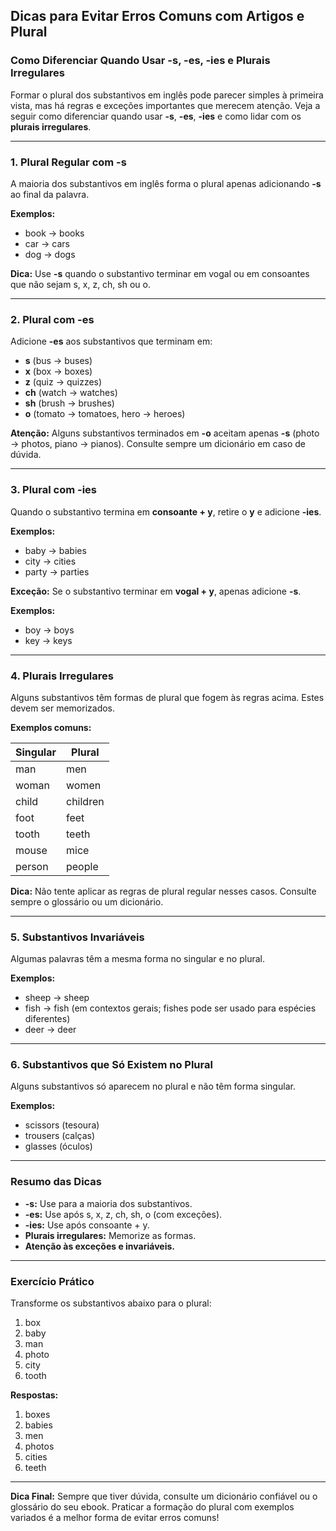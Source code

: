 
## Dicas para Evitar Erros Comuns com Artigos e Plural

### Como Diferenciar Quando Usar -s, -es, -ies e Plurais Irregulares

Formar o plural dos substantivos em inglês pode parecer simples à primeira vista, mas há regras e exceções importantes que merecem atenção. Veja a seguir como diferenciar quando usar **-s**, **-es**, **-ies** e como lidar com os **plurais irregulares**.

---

### 1. Plural Regular com **-s**

A maioria dos substantivos em inglês forma o plural apenas adicionando **-s** ao final da palavra.

**Exemplos:**
- book → books
- car → cars
- dog → dogs

**Dica:** Use **-s** quando o substantivo terminar em vogal ou em consoantes que não sejam s, x, z, ch, sh ou o.

---

### 2. Plural com **-es**

Adicione **-es** aos substantivos que terminam em:

- **s** (bus → buses)
- **x** (box → boxes)
- **z** (quiz → quizzes)
- **ch** (watch → watches)
- **sh** (brush → brushes)
- **o** (tomato → tomatoes, hero → heroes)

**Atenção:** Alguns substantivos terminados em **-o** aceitam apenas **-s** (photo → photos, piano → pianos). Consulte sempre um dicionário em caso de dúvida.

---

### 3. Plural com **-ies**

Quando o substantivo termina em **consoante + y**, retire o **y** e adicione **-ies**.

**Exemplos:**
- baby → babies
- city → cities
- party → parties

**Exceção:** Se o substantivo terminar em **vogal + y**, apenas adicione **-s**.

**Exemplos:**
- boy → boys
- key → keys

---

### 4. Plurais Irregulares

Alguns substantivos têm formas de plural que fogem às regras acima. Estes devem ser memorizados.

**Exemplos comuns:**

| Singular | Plural   |
|----------|----------|
| man      | men      |
| woman    | women    |
| child    | children |
| foot     | feet     |
| tooth    | teeth    |
| mouse    | mice     |
| person   | people   |

**Dica:** Não tente aplicar as regras de plural regular nesses casos. Consulte sempre o glossário ou um dicionário.

---

### 5. Substantivos Invariáveis

Algumas palavras têm a mesma forma no singular e no plural.

**Exemplos:**
- sheep → sheep
- fish → fish (em contextos gerais; fishes pode ser usado para espécies diferentes)
- deer → deer

---

### 6. Substantivos que Só Existem no Plural

Alguns substantivos só aparecem no plural e não têm forma singular.

**Exemplos:**
- scissors (tesoura)
- trousers (calças)
- glasses (óculos)

---

### Resumo das Dicas

- **-s:** Use para a maioria dos substantivos.
- **-es:** Use após s, x, z, ch, sh, o (com exceções).
- **-ies:** Use após consoante + y.
- **Plurais irregulares:** Memorize as formas.
- **Atenção às exceções e invariáveis.**

---

### Exercício Prático

Transforme os substantivos abaixo para o plural:

1. box
2. baby
3. man
4. photo
5. city
6. tooth

**Respostas:**
1. boxes
2. babies
3. men
4. photos
5. cities
6. teeth

---

**Dica Final:** Sempre que tiver dúvida, consulte um dicionário confiável ou o glossário do seu ebook. Praticar a formação do plural com exemplos variados é a melhor forma de evitar erros comuns!
```
